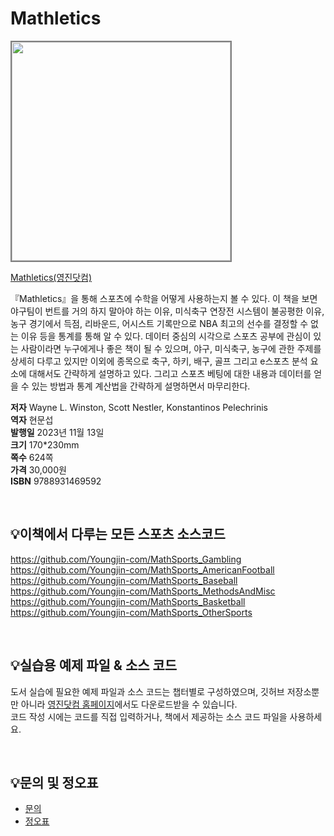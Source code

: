 # Mathletics

<img src="https://www.youngjin.com/images/book_cover/9788931466195.jpg" height="350px" style="border: 2px solid grey;">

[Mathletics(영진닷컴)](https://blog.naver.com/ydot/223229752532)

『Mathletics』을 통해 스포츠에 수학을 어떻게 사용하는지 볼 수 있다. 이 책을 보면 야구팀이 번트를 거의 하지 말아야 하는 이유, 미식축구 연장전 시스템이 불공평한 이유, 농구 경기에서 득점, 리바운드, 어시스트 기록만으로 NBA 최고의 선수를 결정할 수 없는 이유 등을 통계를 통해 알 수 있다. 데이터 중심의 시각으로 스포츠 공부에 관심이 있는 사람이라면 누구에게나 좋은 책이 될 수 있으며, 야구, 미식축구, 농구에 관한 주제를 상세히 다루고 있지만 이외에 종목으로 축구, 하키, 배구, 골프 그리고 e스포츠 분석 요소에 대해서도 간략하게 설명하고 있다. 그리고 스포츠 베팅에 대한 내용과 데이터를 얻을 수 있는 방법과 통계 계산법을 간략하게 설명하면서 마무리한다.


**저자** Wayne L. Winston, Scott Nestler, Konstantinos Pelechrinis  
**역자** 현문섭  
**발행일** 2023년 11월 13일  
**크기** 170*230mm   
**쪽수** 624쪽   
**가격** 30,000원   
**ISBN** 9788931469592   

<br>

## 💡이책에서 다루는 모든 스포츠 소스코드
https://github.com/Youngjin-com/MathSports_Gambling  
https://github.com/Youngjin-com/MathSports_AmericanFootball  
https://github.com/Youngjin-com/MathSports_Baseball  
https://github.com/Youngjin-com/MathSports_MethodsAndMisc  
https://github.com/Youngjin-com/MathSports_Basketball  
https://github.com/Youngjin-com/MathSports_OtherSports  

<br>

## 💡실습용 예제 파일 & 소스 코드
도서 실습에 필요한 예제 파일과 소스 코드는 챕터별로 구성하였으며, 깃허브 저장소뿐만 아니라 [영진닷컴 홈페이지](https://www.youngjin.com/reader/pds/pds.asp)에서도 다운로드받을 수 있습니다.  
코드 작성 시에는 코드를 직접 입력하거나, 책에서 제공하는 소스 코드 파일을 사용하세요.

<br>

## 💡문의 및 정오표
- [문의](mailto:Support@youngjin.com)
- [정오표](https://www.youngjin.com/Artyboard/mboard.asp?strBoardID=errata)



